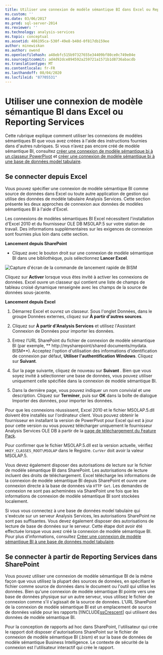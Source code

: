 ```yaml
---
title: Utiliser une connexion de modèle sémantique BI dans Excel ou Reporting Services | Microsoft Docs
ms.custom: ''
ms.date: 03/06/2017
ms.prod: sql-server-2014
ms.reviewer: ''
ms.technology: analysis-services
ms.topic: conceptual
ms.assetid: 486195ca-530f-49e8-b40d-0f817db159ee
author: minewiskan
ms.author: owend
ms.openlocfilehash: a48ebfc515b97327655e34409bf80ce0c749e04e
ms.sourcegitcommit: ad4d92dce894592a259721a1571b1d8736abacdb
ms.translationtype: MT
ms.contentlocale: fr-FR
ms.lasthandoff: 08/04/2020
ms.locfileid: "87705531"
---
```

# <a name="use-a-bi-semantic-model-connection-in-excel-or-reporting-services"></a>Utiliser une connexion de modèle sémantique BI dans Excel ou Reporting Services
  Cette rubrique explique comment utiliser les connexions de modèles sémantiques BI que vous avez créées à l'aide des instructions fournies dans d'autres rubriques. Si vous n’avez pas encore créé de modèle sémantique BI, consultez [créer une connexion de modèle sémantique bi à un classeur PowerPivot](create-a-bi-semantic-model-connection-to-a-power-pivot-workbook.md) et [créer une connexion de modèle sémantique bi à une base de données model tabulaire](create-a-bi-semantic-model-connection-to-a-tabular-model-database.md).  
  
##  <a name="connect-from-excel"></a><a name="bkmk_connect"></a> Se connecter depuis Excel  
 Vous pouvez spécifier une connexion de modèle sémantique BI comme source de données dans Excel ou toute autre application de gestion qui utilise des données de modèle tabulaire Analysis Services. Cette section présente les deux approches de connexion aux données de modèles sémantiques BI à l'aide d'Excel.  
  
 Les connexions de modèles sémantiques BI Excel nécessitent l'installation d'Excel 2010 et du fournisseur OLE DB MSOLAP.5 sur votre station de travail. Des informations supplémentaires sur les exigences de connexion sont fournies plus loin dans cette section.  
  
 **Lancement depuis SharePoint**  
  
-   Cliquez avec le bouton droit sur une connexion de modèle sémantique BI dans une bibliothèque, puis sélectionnez **Lancer Excel**.  
  
 ![Capture d'écran de la commande de lancement rapide de BISM](../media/ssas-bism-quicklaunch.gif "Capture d'écran de la commande de lancement rapide de BISM")  
  
 Cliquez sur **Activer** lorsque vous êtes invité à activer les connexions de données. Excel ouvre un classeur qui contient une liste de champs de tableau croisé dynamique renseignée avec les champs de la source de données sous-jacente.  
  
 **Lancement depuis Excel**  
  
1.  Démarrez Excel et ouvrez un classeur. Sous l'onglet Données, dans le groupe Données externes, cliquez sur **À partir d'autres sources**.  
  
2.  Cliquez sur **À partir d'Analysis Services** et utilisez l'Assistant Connexion de Données pour importer les données.  
  
3.  Entrez l’URL SharePoint du fichier de connexion de modèle sémantique BI (par exemple, ** http://mysharepoint/shared documents/mydata. BISM**). Acceptez l'option d'utilisation des informations d'identification de connexion par défaut, **Utiliser l'authentification Windows**. Cliquez sur **Suivant**.  
  
4.  Sur la page suivante, cliquez de nouveau sur **Suivant** . Bien que vous soyez invité à sélectionner une base de données, vous pouvez utiliser uniquement celle spécifiée dans la connexion de modèle sémantique BI.  
  
5.  Dans la dernière page, vous pouvez indiquer un nom convivial et une description. Cliquez sur **Terminer**, puis sur **OK** dans la boîte de dialogue Importer des données, pour importer les données.  
  
 Pour que les connexions réussissent, Excel 2010 et le fichier MSOLAP.5.dll doivent être installés sur l'ordinateur client. Vous pouvez obtenir le fournisseur en installant la version de PowerPivot pour Excel qui est à jour pour cette version ou vous pouvez télécharger uniquement le fournisseur Analysis Services OLE DB à partir de la [page de téléchargement du Feature Pack](https://go.microsoft.com/fwlink/?linkid=214066).  
  
 Pour confirmer que le fichier MSOLAP.5.dll est la version actuelle, vérifiez `HKEY_CLASSES_ROOT\MSOLAP` dans le Registre. `CurVer` doit avoir la valeur MSOLAP.5.  
  
 Vous devez également disposer des autorisations de lecture sur le fichier de modèle sémantique BI dans SharePoint. Les autorisations de lecture incluent des droits de téléchargement. Excel télécharge les informations de la connexion de modèle sémantique BI depuis SharePoint et ouvre une connexion directe à la base de données via `HTTP Get`. Les demandes de connexion ne sont pas acheminées via SharePoint une fois que les informations de connexion de modèle sémantique BI sont stockées localement.  
  
 Si vous vous connectez à une base de données model tabulaire qui s'exécute sur un serveur Analysis Services, les autorisations SharePoint ne sont pas suffisantes. Vous devez également disposer des autorisations de lecture de base de données sur le serveur. Cette étape doit avoir été effectuée lorsque vous avez créé la connexion de modèle sémantique BI. Pour plus d’informations, consultez [Créer une connexion de modèle sémantique BI à une base de données model tabulaire](create-a-bi-semantic-model-connection-to-a-tabular-model-database.md).  
  
##  <a name="connect-from-reporting-services-in-sharepoint"></a><a name="bkmk_use"></a> Se connecter à partir de Reporting Services dans SharePoint  
 Vous pouvez utiliser une connexion de modèle sémantique BI de la même façon que vous utilisez la plupart des sources de données, en spécifiant le fichier comme source de données dans le document ou l'outil qui utilise les données. Bien qu'une connexion de modèle sémantique BI pointe vers une base de données physique sur un autre serveur, vous utilisez le fichier de connexion comme s'il s'agissait de la source de données. L'URL SharePoint de la connexion de modèle sémantique BI est un emplacement de source de données valide pour les rapports [!INCLUDE[ssCrescent](../../includes/sscrescent-md.md)] qui utilisent des données de modèle sémantique BI.  
  
 Pour la conception de rapports ad hoc dans SharePoint, l'utilisateur qui crée le rapport doit disposer d'autorisations SharePoint sur le fichier de connexion de modèle sémantique BI (.bism) et sur la base de données de modèle sémantique Business Intelligence. Le contexte de sécurité de la connexion est l'utilisateur interactif qui crée le rapport.  
  
  
